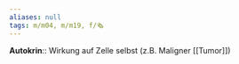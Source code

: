 ```yaml
---
aliases: null
tags: m/m04, m/m19, f/🗞️
---
```

**Autokrin**:: Wirkung auf Zelle selbst (z.B. Maligner [[Tumor]])